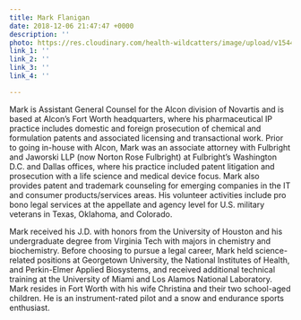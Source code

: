 ```yaml
---
title: Mark Flanigan
date: 2018-12-06 21:47:47 +0000
description: ''
photo: https://res.cloudinary.com/health-wildcatters/image/upload/v1544132883/image.png
link_1: ''
link_2: ''
link_3: ''
link_4: ''

---
```

Mark is Assistant General Counsel for the Alcon division of Novartis and is based at Alcon’s Fort Worth headquarters, where his pharmaceutical IP practice includes domestic and foreign prosecution of chemical and formulation patents and associated licensing and transactional work. Prior to going in-house with Alcon, Mark was an associate attorney with Fulbright and Jaworski LLP (now Norton Rose Fulbright) at Fulbright’s Washington D.C. and Dallas offices, where his practice included patent litigation and prosecution with a life science and medical device focus. Mark also provides patent and trademark counseling for emerging companies in the IT and consumer products/services areas. His volunteer activities include pro bono legal services at the appellate and agency level for U.S. military veterans in Texas, Oklahoma, and Colorado.

Mark received his J.D. with honors from the University of Houston and his undergraduate degree from Virginia Tech with majors in chemistry and biochemistry. Before choosing to pursue a legal career, Mark held science-related positions at Georgetown University, the National Institutes of Health, and Perkin-Elmer Applied Biosystems, and received additional technical training at the University of Miami and Los Alamos National Laboratory. Mark resides in Fort Worth with his wife Christina and their two school-aged children. He is an instrument-rated pilot and a snow and endurance sports enthusiast.